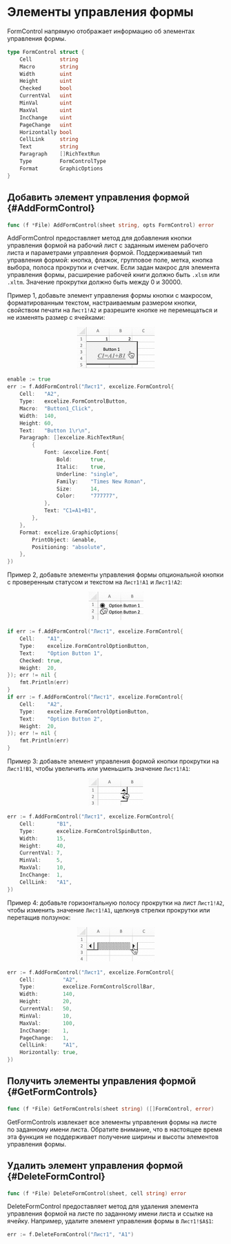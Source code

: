 # Элементы управления формы

FormControl напрямую отображает информацию об элементах управления формы.

```go
type FormControl struct {
    Cell         string
    Macro        string
    Width        uint
    Height       uint
    Checked      bool
    CurrentVal   uint
    MinVal       uint
    MaxVal       uint
    IncChange    uint
    PageChange   uint
    Horizontally bool
    CellLink     string
    Text         string
    Paragraph    []RichTextRun
    Type         FormControlType
    Format       GraphicOptions
}
```

## Добавить элемент управления формой {#AddFormControl}

```go
func (f *File) AddFormControl(sheet string, opts FormControl) error
```

AddFormControl предоставляет метод для добавления кнопки управления формой на рабочий лист с заданным именем рабочего листа и параметрами управления формой. Поддерживаемый тип управления формой: кнопка, флажок, групповое поле, метка, кнопка выбора, полоса прокрутки и счетчик. Если задан макрос для элемента управления формы, расширение рабочей книги должно быть `.xlsm` или `.xltm`. Значение прокрутки должно быть между 0 и 30000.

Пример 1, добавьте элемент управления формы кнопки с макросом, форматированным текстом, настраиваемым размером кнопки, свойством печати на `Лист1!A2` и разрешите кнопке не перемещаться и не изменять размер с ячейками:

<p align="center"><img width="180" src="./images/form_ctrl_button.gif" alt="добавить управление формой кнопки с помощью Excelize"></p>

```go
enable := true
err := f.AddFormControl("Лист1", excelize.FormControl{
    Cell:   "A2",
    Type:   excelize.FormControlButton,
    Macro:  "Button1_Click",
    Width:  140,
    Height: 60,
    Text:   "Button 1\r\n",
    Paragraph: []excelize.RichTextRun{
        {
            Font: &excelize.Font{
                Bold:      true,
                Italic:    true,
                Underline: "single",
                Family:    "Times New Roman",
                Size:      14,
                Color:     "777777",
            },
            Text: "C1=A1+B1",
        },
    },
    Format: excelize.GraphicOptions{
        PrintObject: &enable,
        Positioning: "absolute",
    },
})
```

Пример 2, добавьте элементы управления формы опциональной кнопки с проверенным статусом и текстом на `Лист1!A1` и `Лист1!A2`:

<p align="center"><img width="127" src="./images/form_ctrl_option_button.gif" alt="добавить элементы управления формой опциональной кнопки с помощью Excelize"></p>

```go
if err := f.AddFormControl("Лист1", excelize.FormControl{
    Cell:    "A1",
    Type:    excelize.FormControlOptionButton,
    Text:    "Option Button 1",
    Checked: true,
    Height:  20,
}); err != nil {
    fmt.Println(err)
}
if err := f.AddFormControl("Лист1", excelize.FormControl{
    Cell:    "A2",
    Type:    excelize.FormControlOptionButton,
    Text:    "Option Button 2",
    Height:  20,
}); err != nil {
    fmt.Println(err)
}
```

Пример 3: добавьте элемент управления формой кнопки прокрутки на `Лист1!B1`, чтобы увеличить или уменьшить значение `Лист1!A1`:

<p align="center"><img width="126" src="./images/form_ctrl_spin_button.gif" alt="добавить элемент управления формой кнопки вращения с помощью Excelize"></p>

```go
err := f.AddFormControl("Лист1", excelize.FormControl{
    Cell:       "B1",
    Type:       excelize.FormControlSpinButton,
    Width:      15,
    Height:     40,
    CurrentVal: 7,
    MinVal:     5,
    MaxVal:     10,
    IncChange:  1,
    CellLink:   "A1",
})
```

Пример 4: добавьте горизонтальную полосу прокрутки на лист `Лист1!A2`, чтобы изменить значение `Лист1!A1`, щелкнув стрелки прокрутки или перетащив ползунок:

<p align="center"><img width="180" src="./images/form_ctrl_scroll_bar.gif" alt="добавить элемент управления формой горизонтальной полосы прокрутки с помощью Excelize"></p>

```go
err := f.AddFormControl("Лист1", excelize.FormControl{
    Cell:         "A2",
    Type:         excelize.FormControlScrollBar,
    Width:        140,
    Height:       20,
    CurrentVal:   50,
    MinVal:       10,
    MaxVal:       100,
    IncChange:    1,
    PageChange:   1,
    CellLink:     "A1",
    Horizontally: true,
})
```

## Получить элементы управления формой {#GetFormControls}

```go
func (f *File) GetFormControls(sheet string) ([]FormControl, error)
```

GetFormControls извлекает все элементы управления формы на листе по заданному имени листа. Обратите внимание, что в настоящее время эта функция не поддерживает получение ширины и высоты элементов управления формы.

## Удалить элемент управления формой {#DeleteFormControl}

```go
func (f *File) DeleteFormControl(sheet, cell string) error
```

DeleteFormControl предоставляет метод для удаления элемента управления формой на листе по заданному имени листа и ссылке на ячейку. Например, удалите элемент управления формы в `Лист1!$A$1`:

```go
err := f.DeleteFormControl("Лист1", "A1")
```

